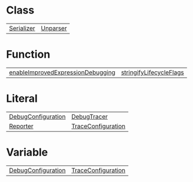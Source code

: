 # Class



|                                                           |                                                       |
| --------------------------------------------------------- | ----------------------------------------------------- |
| [Serializer](/debug/binding/class/unparser/serializer.md) | [Unparser](/debug/binding/class/unparser/unparser.md) |



# Function



|                                                                                                            |                                                                              |
| ---------------------------------------------------------------------------------------------------------- | ---------------------------------------------------------------------------- |
| [enableImprovedExpressionDebugging](/debug/binding/function/unparser/enableimprovedexpressiondebugging.md) | [stringifyLifecycleFlags](/debug/function/tracer/stringifylifecycleflags.md) |



# Literal



|                                                                          |                                                                          |
| ------------------------------------------------------------------------ | ------------------------------------------------------------------------ |
| [DebugConfiguration](/debug/literal/configuration/debugconfiguration.md) | [DebugTracer](/debug/literal/tracer/debugtracer.md)                      |
| [Reporter](/debug/literal/reporter/reporter.md)                          | [TraceConfiguration](/debug/literal/configuration/traceconfiguration.md) |



# Variable



|                                                                           |                                                                           |
| ------------------------------------------------------------------------- | ------------------------------------------------------------------------- |
| [DebugConfiguration](/debug/variable/configuration/debugconfiguration.md) | [TraceConfiguration](/debug/variable/configuration/traceconfiguration.md) |


